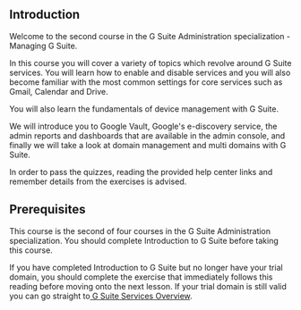 ## Introduction

Welcome to the second course in the G Suite Administration specialization - Managing G Suite.

In this course you will cover a variety of topics which revolve around G Suite services. You will learn how to enable and disable services and you will also become familiar with the most common settings for core services such as Gmail, Calendar and Drive.

You will also learn the fundamentals of device management with G Suite.

We will introduce you to Google Vault, Google's e-discovery service, the admin reports and dashboards that are available in the admin console, and finally we will take a look at domain management and multi domains with G Suite.

In order to pass the quizzes, reading the provided help center links and remember details from the exercises is advised.

## Prerequisites

This course is the second of four courses in the G Suite Administration specialization. You should complete Introduction to G Suite before taking this course.

If you have completed Introduction to G Suite but no longer have your trial domain, you should complete the exercise that immediately follows this reading before moving onto the next lesson. If your trial domain is still valid you can go straight to[ G Suite Services Overview](https://www.coursera.org/learn/managing-g-suite/supplement/nIc4S/g-suite-services-overview "G Suite Services Overview").
